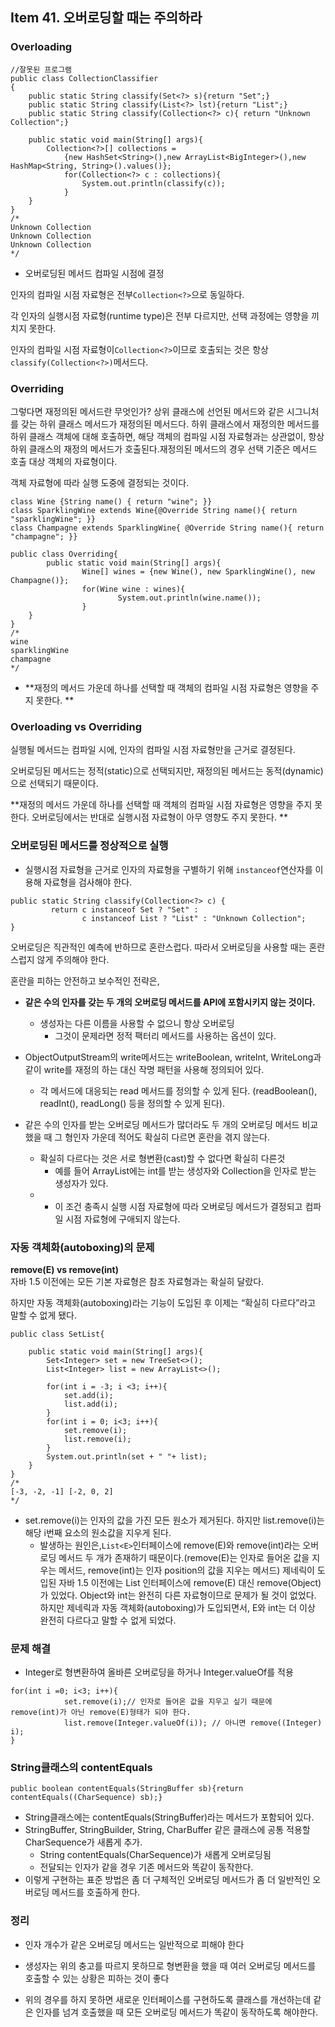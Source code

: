 ## Item 41. 오버로딩할 때는 주의하라

### Overloading

```
//잘못된 프로그램
public class CollectionClassifier
{
    public static String classify(Set<?> s){return "Set";}
    public static String classify(List<?> lst){return "List";}
    public static String classify(Collection<?> c){ return "Unknown Collection";}

    public static void main(String[] args){
        Collection<?>[] collections = 
            {new HashSet<String>(),new ArrayList<BigInteger>(),new HashMap<String, String>().values()};
            for(Collection<?> c : collections){
                System.out.println(classify(c));
            }
    }
}
/*
Unknown Collection
Unknown Collection
Unknown Collection
*/
```

* 오버로딩된 메서드 컴파일 시점에 결정

인자의 컴파일 시점 자료형은 전부`Collection<?>`으로 동일하다.

각 인자의 실행시점 자료형\(runtime type\)은 전부 다르지만, 선택 과정에는 영향을 끼치지 못한다.

인자의 컴파일 시점 자료형이`Collection<?>`이므로 호출되는 것은 항상`classify(Collection<?>)`메서드다.

### Overriding

그렇다면 재정의된 메서드란 무엇인가? 상위 클래스에 선언된 메서드와 같은 시그니처를 갖는 하위 클래스 메서드가 재정의된 메서드다. 하위 클래스에서 재정의한 메서드를 하위 클래스 객체에 대해 호출하면, 해당 객체의 컴파일 시점 자료형과는 상관없이, 항상 하위 클래스의 재정의 메서드가 호출된다.재정의된 메서드의 경우 선택 기준은 메서드 호출 대상 객체의 자료형이다.

객체 자료형에 따라 실행 도중에 결정되는 것이다.

```
class Wine {String name() { return "wine"; }}
class SparklingWine extends Wine{@Override String name(){ return "sparklingWine"; }}
class Champagne extends SparklingWine{ @Override String name(){ return "champagne"; }}

public class Overriding{
        public static void main(String[] args){
                Wine[] wines = {new Wine(), new SparklingWine(), new Champagne()};
                for(Wine wine : wines){
                        System.out.println(wine.name());
                }
    }
}
/*
wine
sparklingWine
champagne
*/
```

* **재정의 메서드 가운데 하나를 선택할 때 객체의 컴파일 시점 자료형은 영향을 주지 못한다. **

### Overloading vs Overriding

실행될 메서드는 컴파일 시에, 인자의 컴파일 시점 자료형만을 근거로 결정된다.

오버로딩된 메서드는 정적\(static\)으로 선택되지만, 재정의된 메서드는 동적\(dynamic\)으로 선택되기 때문이다.

**재정의 메서드 가운데 하나를 선택할 때 객체의 컴파일 시점 자료형은 영향을 주지 못한다. 오버로딩에서는 반대로 실행시점 자료형이 아무 영향도 주지 못한다. **

### 오버로딩된 메서드를 정상적으로 실행

* 실행시점 자료형을 근거로 인자의 자료형을 구별하기 위해 `instanceof`연산자를 이용해 자료형을 검사해야 한다.

```
public static String classify(Collection<?> c) {
         return c instanceof Set ? "Set" :
                c instanceof List ? "List" : "Unknown Collection";
}
```

오버로딩은 직관적인 예측에 반하므로 혼란스럽다. 따라서 오버로딩을 사용할 때는 혼란스럽지 않게 주의해야 한다.

혼란을 피하는 안전하고 보수적인 전략은,

* **같은 수의 인자를 갖는 두 개의 오버로딩 메서드를 API에 포함시키지 않는 것이다.**

  * 생성자는 다른 이름을 사용할 수 없으니 항상 오버로딩
    * 그것이 문제라면 정적 팩터리 메서드를 사용하는 옵션이 있다.

* ObjectOutputStream의 write메서드는 writeBoolean, writeInt, WriteLong과 같이 write를 재정의 하는 대신 작명 패턴을 사용해 정의되어 있다.

  * 각 메서드에 대응되는 read 메서드를 정의할 수 있게 된다. \(readBoolean\(\), readInt\(\), readLong\(\) 등을 정의할 수 있게 된다\).

* 같은 수의 인자를 받는 오버로딩 메서드가 많더라도 두 개의 오버로딩 메서드 비교했을 때 그 형인자 가운데 적어도 확실히 다르면 혼란을 겪지 않는다.

  * 확실히 다르다는 것은 서로 형변환\(cast\)할 수 없다면 확실히 다른것
    * 예를 들어 ArrayList에는 int를 받는 생성자와 Collection을 인자로 받는 생성자가 있다.
  * * 이 조건 충족시 실행 시점 자료형에 따라 오버로딩 메서드가 결정되고 컴파일 시점 자료형에 구애되지 않는다.

### 자동 객체화\(autoboxing\)의 문제

**remove\(E\) vs remove\(int\)**  
자바 1.5 이전에는 모든 기본 자료형은 참조 자료형과는 확실히 달랐다.

하지만 자동 객체화\(autoboxing\)라는 기능이 도입된 후 이제는 “확실히 다르다”라고 말할 수 없게 됐다.

```
public class SetList{

    public static void main(String[] args){
        Set<Integer> set = new TreeSet<>();
        List<Integer> list = new ArrayList<>();

        for(int i = -3; i <3; i++){
            set.add(i);
            list.add(i);
        }    
        for(int i = 0; i<3; i++){
            set.remove(i);
            list.remove(i);
        }
        System.out.println(set + " "+ list);
    }
}
/*
[-3, -2, -1] [-2, 0, 2] 
*/
```

* set.remove\(i\)는 인자의 값을 가진 모든 원소가 제거된다. 하지만 list.remove\(i\)는 해당 i번째 요소의 원소값을 지우게 된다.
  * 발생하는 원인은,`List<E>`인터페이스에 remove\(E\)와 remove\(int\)라는 오버로딩 메서드 두 개가 존재하기 때문이다.\(remove\(E\)는 인자로 들어온 값을 지우는 메서드, remove\(int\)는 인자 position의 값을 지우는 메서드\) 제네릭이 도입된 자바 1.5 이전에는 List 인터페이스에 remove\(E\) 대신 remove\(Object\)가 있었다. Object와 int는 완전히 다른 자료형이므로 문제가 될 것이 없었다. 하지만 제네릭과 자동 객체화\(autoboxing\)가 도입되면서, E와 int는 더 이상 완전히 다르다고 말할 수 없게 되었다.

### 문제 해결

* Integer로 형변환하여 올바른 오버로딩을 하거나 Integer.valueOf를 적용

```
for(int i =0; i<3; i++){
            set.remove(i);// 인자로 들어온 값을 지우고 싶기 때문에 remove(int)가 아닌 remove(E)형태가 되야 한다.            
            list.remove(Integer.valueOf(i)); // 아니면 remove((Integer) i);
}
```

### String클래스의 contentEquals

```
public boolean contentEquals(StringBuffer sb){return contentEquals((CharSequence) sb);}
```

* String클래스에는 contentEquals\(StringBuffer\)라는 메서드가 포함되어 있다.
* StringBuffer, StringBuilder, String, CharBuffer 같은 클래스에 공통 적용할 CharSequence가 새롭게 추가.
  * String contentEquals\(CharSequence\)가 새롭게 오버로딩됨
  * 전달되는 인자가 같을 경우 기존 메서드와 똑같이 동작한다.
* 이렇게 구현하는 표준 방법은 좀 더 구체적인 오버로딩 메서드가 좀 더 일반적인 오버로딩 메서드를 호출하게 한다.

### 정리

* 인자 개수가 같은 오버로딩 메서드는 일반적으로 피해야 한다

* 생성자는 위의 충고를 따르지 못하므로 형변환을 했을 때 여러 오버로딩 메서드를 호출할 수 있는 상황은 피하는 것이 좋다

* 위의 경우를 하지 못하면 새로운 인터페이스를 구현하도록 클래스를 개선하는데 같은 인자를 넘겨 호출했을 때 모든 오버로딩 메서드가 똑같이 동작하도록 해야한다.



